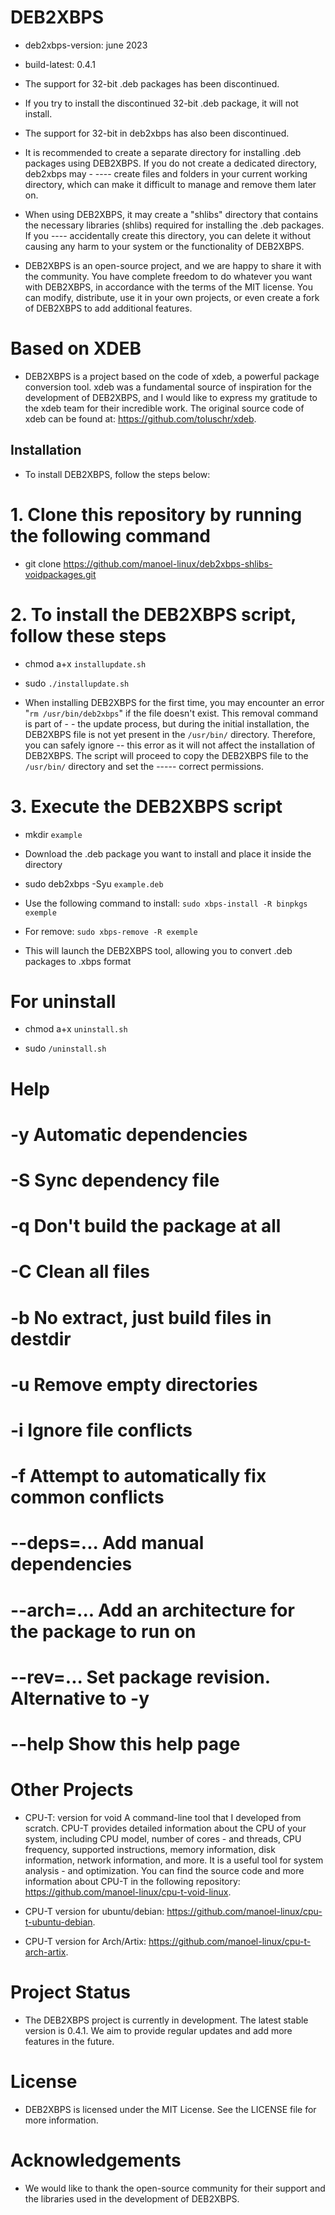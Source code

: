 # DEB2XBPS                                                                                                                                                     

- deb2xbps-version: june 2023

- build-latest: 0.4.1

- The support for 32-bit .deb packages has been discontinued.
- If you try to install the discontinued 32-bit .deb package, it will not install.
- The support for 32-bit in deb2xbps has also been discontinued.

- It is recommended to create a separate directory for installing .deb packages using DEB2XBPS. If you do not create a dedicated directory, deb2xbps may - ---- create files and folders in your current working directory, which can make it difficult to manage and remove them later on.

- When using DEB2XBPS, it may create a "shlibs" directory that contains the necessary libraries (shlibs) required for installing the .deb packages. If you ---- accidentally create this directory, you can delete it without causing any harm to your system or the functionality of DEB2XBPS.

- DEB2XBPS is an open-source project, and we are happy to share it with the community. You have complete freedom to do whatever you want with DEB2XBPS, in accordance with the terms of the MIT license. You can modify, distribute, use it in your own projects, or even create a fork of DEB2XBPS to add additional features.

# Based on XDEB

- DEB2XBPS is a project based on the code of xdeb, a powerful package conversion tool. xdeb was a fundamental source of inspiration for the development of DEB2XBPS, and I would like to express my gratitude to the xdeb team for their incredible work. The original source code of xdeb can be found at: https://github.com/toluschr/xdeb.

## Installation

- To install DEB2XBPS, follow the steps below:

# 1. Clone this repository by running the following command

- git clone https://github.com/manoel-linux/deb2xbps-shlibs-voidpackages.git

# 2. To install the DEB2XBPS script, follow these steps

- chmod a+x `installupdate.sh`

- sudo `./installupdate.sh`

- When installing DEB2XBPS for the first time, you may encounter an error "`rm /usr/bin/deb2xbps`" if the file doesn't exist. This removal command is part of - - the update process, but during the initial installation, the DEB2XBPS file is not yet present in the `/usr/bin/` directory. Therefore, you can safely ignore -- this error as it will not affect the installation of DEB2XBPS. The script will proceed to copy the DEB2XBPS file to the `/usr/bin/` directory and set the ----- correct permissions.

# 3. Execute the DEB2XBPS script

- mkdir `example`

- Download the .deb package you want to install and place it inside the directory 

- sudo deb2xbps -Syu `example.deb` 

- Use the following command to install: `sudo xbps-install -R binpkgs exemple`

- For remove: `sudo xbps-remove -R exemple`

- This will launch the DEB2XBPS tool, allowing you to convert .deb packages to .xbps format

# For uninstall

- chmod a+x `uninstall.sh`

- sudo `/uninstall.sh`

# Help 
# -y                          Automatic dependencies
# -S                          Sync dependency file
# -q                          Don't build the package at all
# -C                          Clean all files
# -b                          No extract, just build files in destdir
# -u                          Remove empty directories
# -i                          Ignore file conflicts
# -f                          Attempt to automatically fix common conflicts
# --deps=...                  Add manual dependencies
# --arch=...                  Add an architecture for the package to run on
# --rev=...                   Set package revision. Alternative to -y
# --help                      Show this help page

# Other Projects

- CPU-T: version for void A command-line tool that I developed from scratch. CPU-T provides detailed information about the CPU of your system, including CPU model, number of cores - and threads, CPU frequency, supported instructions, memory information, disk information, network information, and more. It is a useful tool for system analysis - and optimization. You can find the source code and more information about CPU-T in the following repository: https://github.com/manoel-linux/cpu-t-void-linux.

- CPU-T version for ubuntu/debian: https://github.com/manoel-linux/cpu-t-ubuntu-debian.

- CPU-T version for Arch/Artix: https://github.com/manoel-linux/cpu-t-arch-artix.

# Project Status

- The DEB2XBPS project is currently in development. The latest stable version is 0.4.1. We aim to provide regular updates and add more features in the future.

# License

- DEB2XBPS is licensed under the MIT License. See the LICENSE file for more information.

# Acknowledgements

- We would like to thank the open-source community for their support and the libraries used in the development of DEB2XBPS.
